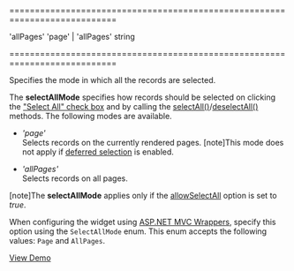 <!--**
/*-------------------------------------------
    Auto-generated file. Do not modify.
-------------------------------------------

**-->
===========================================================================
<!--default-->'allPages'<!--/default-->
<!--acceptValues-->'page' | 'allPages'<!--/acceptValues-->
<!--type-->string<!--/type-->
===========================================================================

<!--shortDescription-->
Specifies the mode in which all the records are selected.
<!--/shortDescription-->

<!--fullDescription-->
The **selectAllMode** specifies how records should be selected on clicking the ["Select All" check box](/Documentation/Guide/Widgets/DataGrid/Visual_Elements/#Selection_Column) and by calling the [selectAll()](/Documentation/ApiReference/UI_Widgets/dxDataGrid/Methods/#selectAll)/[deselectAll()](/Documentation/ApiReference/UI_Widgets/dxDataGrid/Methods/#deselectAll) methods. The following modes are available.

- *'page'*  
 Selects records on the currently rendered pages.
 [note]This mode does not apply if [deferred selection](/Documentation/ApiReference/UI_Widgets/dxDataGrid/Configuration/selection/#deferred) is enabled.

- *'allPages'*  
 Selects records on all pages.

[note]The **selectAllMode** applies only if the [allowSelectAll](/Documentation/ApiReference/UI_Widgets/dxDataGrid/Configuration/selection/#allowSelectAll) option is set to *true*.

When configuring the widget using [ASP.NET MVC Wrappers](/Documentation/Guide/ASP.NET_MVC_Wrappers/Fundamentals/), specify this option using the `SelectAllMode` enum. This enum accepts the following values: `Page` and `AllPages`.

<a href=" https://js.devexpress.com/Demos/WidgetsGallery/#demo/data_grid-selection-multiple_record_selection_modes" class="button orange small fix-width-155" style="margin-right: 20px;" target="_blank">View Demo</a> 
<!--/fullDescription-->